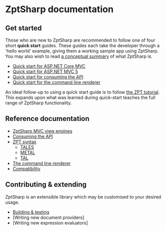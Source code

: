 # ZptSharp documentation

## Get started

Those who are new to ZptSharp are recommended to follow one of four short **quick start** guides. These guides each take the developer through a 'hello world' example, giving them a working sample app using ZptSharp. You may also wish to read [a conceptual summary] of what ZptSharp is.

* [Quick start for ASP.NET Core MVC]
* [Quick start for ASP.NET MVC 5]
* [Quick start for consuming the API]
* [Quick start for the command line renderer]

An ideal follow-up to using a quick start guide is to follow [the ZPT tutorial]. This expands upon what was learned during quick-start teaches the full range of ZptSharp functionality.

[a conceptual summary]: WhatIsZptSharp.md
[Quick start for ASP.NET MVC 5]: QuickStart/Mvc5.md
[Quick start for ASP.NET Core MVC]: QuickStart/MvcCore.md
[Quick start for the command line renderer]: QuickStart/CliApp.md
[Quick start for consuming the API]: QuickStart/ConsumingTheApi.md
[the ZPT tutorial]: ZptTutorial/index.md

## Reference documentation

* [ZptSharp MVC view engines]
* [Consuming the API]
* [ZPT syntax]
  * [TALES]
  * [METAL]
  * [TAL]
* [The command line renderer]
* [Compatibility]

[ZptSharp MVC view engines]: ViewEngines.md
[Consuming the API]: ../api/index.md
[ZPT syntax]: ZPTReference/index.md
[TALES]: ZPTReference/Tales/index.md
[METAL]: ZPTReference/Metal/index.md
[TAL]: ZPTReference/Tal/index.md
[The command line renderer]: CliRenderer.md
[Compatibility]: Compatibility.md

## Contributing & extending

ZptSharp is an extensible library which may be customised to your desired usage.

* [Building & testing]
* [Writing new document providers]
* [Writing new expression evaluators]

[Building & testing]: BuildAndTest.md
